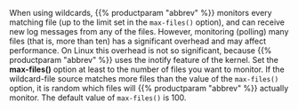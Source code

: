---
---
<!-- DISCLAIMER: This file is based on the syslog-ng Open Source Edition documentation https://github.com/balabit/syslog-ng-ose-guides/commit/2f4a52ee61d1ea9ad27cb4f3168b95408fddfdf2 and is used under the terms of The syslog-ng Open Source Edition Documentation License. The file has been modified by Axoflow. -->
When using wildcards, {{% productparam "abbrev" %}} monitors every matching file (up to the limit set in the `max-files()` option), and can receive new log messages from any of the files. However, monitoring (polling) many files (that is, more than ten) has a significant overhead and may affect performance. On Linux this overhead is not so significant, because {{% productparam "abbrev" %}} uses the inotify feature of the kernel. Set the **max-files()** option at least to the number of files you want to monitor. If the wildcard-file source matches more files than the value of the `max-files()` option, it is random which files will {{% productparam "abbrev" %}} actually monitor. The default value of `max-files()` is 100.
